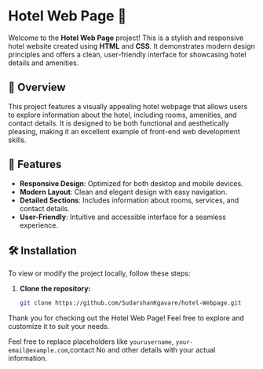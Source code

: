 # Hotel Web Page 🌟

Welcome to the **Hotel Web Page** project! This is a stylish and responsive hotel website created using **HTML** and **CSS**. It demonstrates modern design principles and offers a clean, user-friendly interface for showcasing hotel details and amenities.

## 📜 Overview

This project features a visually appealing hotel webpage that allows users to explore information about the hotel, including rooms, amenities, and contact details. It is designed to be both functional and aesthetically pleasing, making it an excellent example of front-end web development skills.

## 🚀 Features

- **Responsive Design**: Optimized for both desktop and mobile devices.
- **Modern Layout**: Clean and elegant design with easy navigation.
- **Detailed Sections**: Includes information about rooms, services, and contact details.
- **User-Friendly**: Intuitive and accessible interface for a seamless experience.

## 🛠️ Installation

To view or modify the project locally, follow these steps:

1. **Clone the repository:**
   ```bash
   git clone https://github.com/SudarshanKgavare/hotel-Webpage.git


Thank you for checking out the Hotel Web Page! Feel free to explore and customize it to suit your needs.


Feel free to replace placeholders like `yourusername`, `your-email@example.com`,contact No and other details with your actual information.


